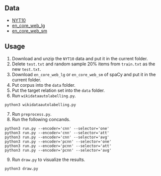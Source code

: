 ## Data
* [NYT10](https://raw.githubusercontent.com/thunlp/NRE/master/data.zip)
* [en_core_web_lg](https://github.com/explosion/spacy-models/releases/download/en_core_web_lg-2.3.0/en_core_web_lg-2.3.0.tar.gz)
* [en_core_web_sm](https://github.com/explosion/spacy-models/releases/download/en_core_web_sm-2.0.0/en_core_web_sm-2.0.0.tar.gz)

## Usage
1. Download and unzip the `NYT10` data and put it in the current folder.
2. Delete `test.txt` and random sample 20% items from `train.txt` as the new `test.txt`.
3. Download `en_core_web_lg` or `en_core_web_sm` of spaCy and put it in the current folder.
4. Put corpus into the `data` folder.
5. Put the target relation set into the `data` folder.
6. Run `wikidataautolabelling.py`.
```shell
python3 wikidataautolabelling.py
```
7. Run `preprocess.py`.
8. Run the following concands.
```shell
python3 run.py --encoder='cnn' --selector='one'
python3 run.py --encoder='cnn' --selector='att'
python3 run.py --encoder='cnn' --selector='avg'
python3 run.py --encoder='pcnn' --selector='one'
python3 run.py --encoder='pcnn' --selector='att'
python3 run.py --encoder='pcnn' --selector='avg'
```
9. Run `draw.py` to visualize the results.
```shell
python3 draw.py
```
